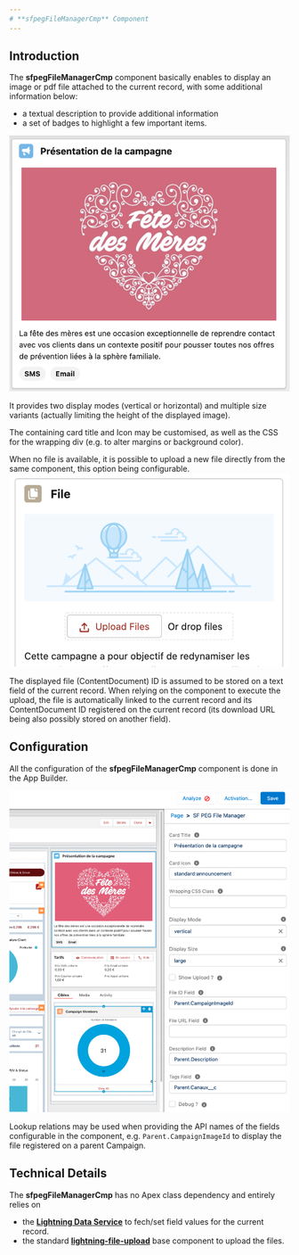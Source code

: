 ```yaml
---
# **sfpegFileManagerCmp** Component
---
```


## Introduction

The **sfpegFileManagerCmp** component basically enables to display an image or pdf file attached
to the current record, with some additional information below:
* a textual description to provide additional information
* a set of badges to highlight a few important items.

![File Manager in standard display mode](/media/sfpegFileManager.png)

It provides two display modes (vertical or horizontal) and multiple size variants (actually limiting 
the height of the displayed image).

The containing card title and Icon may be customised, as well as the CSS for the wrapping div (e.g.
to alter margins or background color).

When no file is available, it is possible to upload a new file directly from the same component, this
option being configurable.
![File Manager in Add mode](/media/sfpegFileManagerAdd.png)

The displayed file (ContentDocument) ID is assumed to be stored on a text field of the current 
record. When relying on the component to execute the upload, the file is automatically linked
to the current record and its ContentDocument ID registered on the current record (its
download URL being also possibly stored on another field).


## Configuration

All the configuration of the **sfpegFileManagerCmp** component is done in the App Builder.

![File Manager configuration](/media/sfpegFileManagerConfig.png)

Lookup relations may be used when providing the API names of the fields configurable in the
component, e.g. `Parent.CampaignImageId` to display the file registered on a parent Campaign.


## Technical Details

The  **sfpegFileManagerCmp** has no Apex class dependency and entirely relies on
* the **[Lightning Data Service](https://developer.salesforce.com/docs/component-library/documentation/en/lwc/data_ui_api)** to fech/set field values for the current record.
* the standard **[lightning-file-upload](https://developer.salesforce.com/docs/component-library/bundle/lightning-file-upload/documentation)** base component to upload the files.

